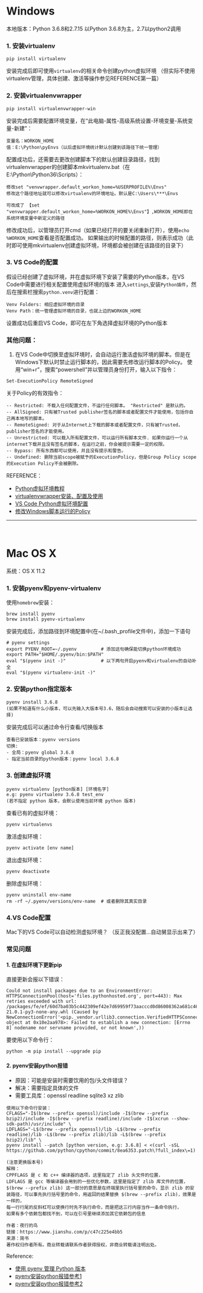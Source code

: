 # Windows
本地版本：Python 3.6.8和2.7.15
以Python 3.6.8为主，2.7以python2调用

### 1. 安装virtualenv
```
pip install virtualenv
```
安装完成后即可使用```virtualenv```的相关命令创建python虚拟环境
（但实际不使用virtualenv管理，具体创建、激活等操作参见REFERENCE第一篇）

### 2. 安装virtualenvwrapper
```
pip install virtualenvwrapper-win
```
安装完成后需要配置环境变量，在“此电脑-属性-高级系统设置-环境变量-系统变量-新建”：
```
变量名：WORKON_HOME
值：E:\Python\pyEnvs（以后虚拟环境统计默认创建到该路径下统一管理）
```
配置成功后，还需要去更改创建脚本下的默认创建目录路径，找到virtualenvwrapper的创建脚本mkvirtualenv.bat（在E:\Python\Python36\Scripts）：
```
修改set "venvwrapper.default_workon_home=%USERPROFILE%\Envs"
修改这个路径地址就可以修改virtualenv的环境地址。默认是C:\Users\***\Envs

可改成了 【set "venvwrapper.default_workon_home=%WORKON_HOME%\Envs"】,WORKON_HOME即在系统环境变量中新定义的路径
```
修改成功后，以管理员打开cmd（如果已经打开的要关闭重新打开），使用```echo %WORKON_HOME```查看是否配置成功。
如果输出的时候配置的路径，则表示成功（此时即可使用mkvirtualenv创建虚拟环境，环境都会被创建在该路径的目录下）

### 3. VS Code的配置
假设已经创建了虚拟环境，并在虚拟环境下安装了需要的Python版本，在VS Code中需要进行相关配置使用虚拟环境的版本
进入```settings```,安装```Python插件```，然后在搜索栏搜索```python.venv```进行配置：
```
Venv Folders: 相应虚拟环境的目录
Venv Path：统一管理虚拟环境的目录，也就上边的WORKON_HOME
```
设置成功后重启VS Code，即可在左下角选择虚拟环境的Python版本

### 其他问题：
1. 在VS Code中切换至虚拟环境时，会自动运行激活虚拟环境的脚本。但是在Windows下默认时禁止运行脚本的，因此需要先修改运行脚本的Policy。
使用“win+r”，搜索“powershell”并以管理员身份打开，输入以下指令：
```
Set-ExecutionPolicy RemoteSigned
```
关于Policy的有效指令：
```
-- Restricted: 不载入任何配置文件，不运行任何脚本。 "Restricted" 是默认的。
-- AllSigned: 只有被Trusted publisher签名的脚本或者配置文件才能使用，包括你自己再本地写的脚本。
-- RemoteSigned: 对于从Internet上下载的脚本或者配置文件，只有被Trusted，publisher签名的才能使用。
-- Unrestricted: 可以载入所有配置文件，可以运行所有脚本文件. 如果你运行一个从internet下载并且没有签名的脚本，在运行之前，你会被提示需要一定的权限。
-- Bypass: 所有东西都可以使用，并且没有提示和警告。
-- Undefined: 删除当前scope被赋予的ExecutionPolicy，但是Group Policy scope的Execution Policy不会被删除。
```

REFERENCE：
- [Python虚拟环境教程](https://blog.csdn.net/qq1123642601/article/details/81359316)
- [virtualenvwrapper安装、配置及使用](https://www.cnblogs.com/alice-cj/p/11642744.html)
- [VS Code Python虚拟环境配置](https://www.jianshu.com/p/fa75d3368210)
- [修改Windows脚本运行的Policy](https://blog.csdn.net/w1254335471/article/details/106028599)

----
<br/>

# Mac OS X
系统：OS X 11.2

### 1. 安装pyenv和pyenv-virtualenv
使用```homebrew```安装：
```
brew install pyenv
brew install pyenv-virtualenv
```
安装完成后，添加路径到环境配置中(在~/.bash_profile文件中)，添加一下语句
```
# pyenv settings
export PYENV_ROOT=~/.pyenv         # 添加这句确保能切换python环境成功
export PATH="$HOME/.pyenv/bin:$PATH"
eval "$(pyenv init -)"             # 以下两句开启pyenv和virtualenv的自动补全
eval "$(pyenv virtualenv-init -)"
```

### 2. 安装python指定版本
```
pyenv install 3.6.8
(如果不知道有什么小版本，可以先输入大版本号3.6，随后会自动搜索可以安装的小版本让选择)
```
安装完成后可以通过命令行查看/切换版本
```
查看已安装版本：pyenv versions
切换:
- 全局：pyenv global 3.6.8
- 指定当前目录的python版本：pyenv local 3.6.8
```

### 3. 创建虚拟环境
```
pyenv virtualenv [python版本] [环境名字]
e.g: pyenv virtualenv 3.6.8 test_env
(若不指定 python 版本，会默认使用当前环境 python 版本)
```
查看已有的虚拟环境：
```
pyenv virtualenvs
```
激活虚拟环境：
```
pyenv activate [env name]
```
退出虚拟环境：
```
pyenv deactivate
```
删除虚拟环境：
```
pyenv uninstall env-name
rm -rf ~/.pyenv/versions/env-name  # 或者删除其真实目录
```

### 4.VS Code配置
Mac下的VS Code可以自动检测虚拟环境？
（反正我没配置...自动舅显示出来了）

### 常见问题
#### 1. 在虚拟环境下更新pip
直接更新会报以下错误：
```
Could not install packages due to an EnvironmentError: HTTPSConnectionPool(host='files.pythonhosted.org', port=443): Max retries exceeded with url: /packages/fe/ef/60d7ba03b5c442309ef42e7d69959f73aacccd0d86008362a681c4698e83/pip-21.0.1-py3-none-any.whl (Caused by NewConnectionError('<pip._vendor.urllib3.connection.VerifiedHTTPSConnection object at 0x10e2aa978>: Failed to establish a new connection: [Errno 8] nodename nor servname provided, or not known',)) 
```
要使用以下命令行：
```
python -m pip install --upgrade pip
```
#### 2. pyenv安装python报错
- 原因：可能是安装时需要饮用的包/头文件错误？
- 解决：需要指定具体的文件
- 需要工具库：openssl readline sqlite3 xz zlib
```
使用以下命令行安装：
CFLAGS="-I$(brew --prefix openssl)/include -I$(brew --prefix bzip2)/include -I$(brew --prefix readline)/include -I$(xcrun --show-sdk-path)/usr/include" \
LDFLAGS="-L$(brew --prefix openssl)/lib -L$(brew --prefix readline)/lib -L$(brew --prefix zlib)/lib -L$(brew --prefix bzip2)/lib" \ 
pyenv install --patch [python version, e.g: 3.6.8] < <(curl -sSL https://github.com/python/cpython/commit/8ea6353.patch\?full_index\=1)

(注意更换版本号)
解释：
CPPFLAGS 是 c 和 c++ 编译器的选项，这里指定了 zlib 头文件的位置，
LDFLAGS 是 gcc 等编译器会用到的一些优化参数，这里是指定了 zlib 库文件的位置，
$(brew --prefix zlib) 这一部分的意思是在终端里执行括号里的命令，显示 zlib 的安装路径，可以事先执行括号里的命令，用返回的结果替换 $(brew --prefix zlib)，效果是一样的，
每一行行尾的反斜杠可以使换行时先不执行命令，而是把这三行内容当作一条命令执行，
如果有多个依赖包都找不到，可以在引号里继续添加其它依赖包的信息

作者：夜行的鸟
链接：https://www.jianshu.com/p/c47c225e4bb5
来源：简书
著作权归作者所有。商业转载请联系作者获得授权，非商业转载请注明出处。
```


Reference:
- [使用 pyenv 管理 Python 版本 ](https://einverne.github.io/post/2017/04/pyenv.html)
- [pyenv安装python报错参考1](https://www.jianshu.com/p/c47c225e4bb5)
- [pyenv安装python报错参考2](https://github.com/pyenv/pyenv/issues/1737)